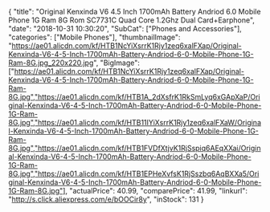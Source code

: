 {
	"title": "Original Kenxinda V6 4.5 Inch 1700mAh Battery Andriod 6.0 Mobile Phone 1G Ram 8G Rom SC7731C Quad Core 1.2Ghz Dual Card+Earphone",
	"date": "2018-10-31 10:30:20",
	"SubCat": ["Phones and Accessories"],
	"categories": ["Mobile Phones"],
	"thumbnailImage": "https://ae01.alicdn.com/kf/HTB1NcYiXsrrK1Rjy1zeq6xalFXap/Original-Kenxinda-V6-4-5-Inch-1700mAh-Battery-Andriod-6-0-Mobile-Phone-1G-Ram-8G.jpg_220x220.jpg",
	"BigImage": ["https://ae01.alicdn.com/kf/HTB1NcYiXsrrK1Rjy1zeq6xalFXap/Original-Kenxinda-V6-4-5-Inch-1700mAh-Battery-Andriod-6-0-Mobile-Phone-1G-Ram-8G.jpg","https://ae01.alicdn.com/kf/HTB1A_2dXsfrK1RkSmLyq6xGApXaP/Original-Kenxinda-V6-4-5-Inch-1700mAh-Battery-Andriod-6-0-Mobile-Phone-1G-Ram-8G.jpg","https://ae01.alicdn.com/kf/HTB11IYiXsrrK1Rjy1zeq6xalFXaW/Original-Kenxinda-V6-4-5-Inch-1700mAh-Battery-Andriod-6-0-Mobile-Phone-1G-Ram-8G.jpg","https://ae01.alicdn.com/kf/HTB1FVDfXtjvK1RjSspiq6AEqXXai/Original-Kenxinda-V6-4-5-Inch-1700mAh-Battery-Andriod-6-0-Mobile-Phone-1G-Ram-8G.jpg","https://ae01.alicdn.com/kf/HTB1EPHeXvfsK1RjSszbq6AqBXXa5/Original-Kenxinda-V6-4-5-Inch-1700mAh-Battery-Andriod-6-0-Mobile-Phone-1G-Ram-8G.jpg"],
	"actualPrice": 40.99,
	"comparePrice": 41.99,
	"linkurl": "http://s.click.aliexpress.com/e/bOOCir8y",
	"inStock": 131
}
